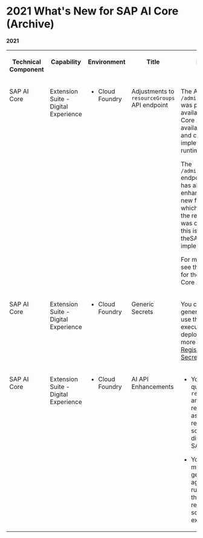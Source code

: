 <!-- loio797b1f74d4034548993c17983fefca79 -->

# 2021 What's New for SAP AI Core \(Archive\)





**2021**


<table>
<tr>
<th valign="top">

Technical Component

</th>
<th valign="top">

Capability

</th>
<th valign="top">

Environment

</th>
<th valign="top">

Title

</th>
<th valign="top">

Description

</th>
<th valign="top">

Action

</th>
<th valign="top">

Type

</th>
<th valign="top">

Available as of

</th>
</tr>
<tr>
<td valign="top">

SAP AI Core

</td>
<td valign="top">

Extension Suite - Digital Experience

</td>
<td valign="top">

-   Cloud Foundry



</td>
<td valign="top">

Adjustments to `resourceGroups` API endpoint

</td>
<td valign="top">

The API endpoint `/admin/resourceGroups` was previously available only in the AI Core API. It is now available in the AI API and can be implemented in any runtime.

The `/admin/resourceGroups` endpoint specification has also been enhanced with the new field `createdAt`, which indicates when the resource group was created. Note that this is not yet part of theSAP AI Core implementation.

For more information, see the specifications for the AI API and AI Core API.

</td>
<td valign="top">

Info only

</td>
<td valign="top">

New

</td>
<td valign="top">

2021-12-18

</td>
</tr>
<tr>
<td valign="top">

SAP AI Core

</td>
<td valign="top">

Extension Suite - Digital Experience

</td>
<td valign="top">

-   Cloud Foundry



</td>
<td valign="top">

Generic Secrets

</td>
<td valign="top">

You can now store generic secrets and use them in executions or deployments. For more information, see [Register Generic Secrets](https://help.sap.com/viewer/2d6c5984063c40a59eda62f4a9135bee/CLOUD/en-US/d5fa5c6383b34855b79ce7908689c092.html).

</td>
<td valign="top">

Info only

</td>
<td valign="top">

New

</td>
<td valign="top">

2021-12-03

</td>
</tr>
<tr>
<td valign="top">

SAP AI Core

</td>
<td valign="top">

Extension Suite - Digital Experience

</td>
<td valign="top">

-   Cloud Foundry



</td>
<td valign="top">

AI API Enhancements

</td>
<td valign="top">

-   You can now query all `resourceGroups` and receive the results by ascending resource group ID so that you can display them in SAP AI Launchpad.

-   You can now measure usage by getting the aggregates of runtime entities for the combination of resource Group ID, scenario ID, and executable ID.




</td>
<td valign="top">

Info only

</td>
<td valign="top">

Changed

</td>
<td valign="top">

2021-10-30

</td>
</tr>
</table>

